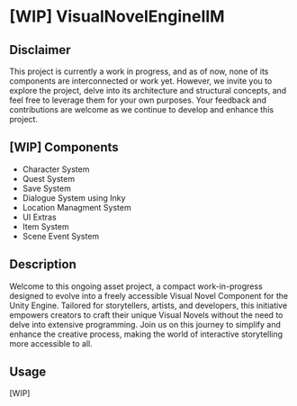 # [WIP] VisualNovelEngineIIM

## Disclaimer
This project is currently a work in progress, and as of now, none of its components are interconnected or work yet. However, we invite you to explore the project, delve into its architecture and structural concepts, and feel free to leverage them for your own purposes. Your feedback and contributions are welcome as we continue to develop and enhance this project.

## [WIP] Components
 - Character System
 - Quest System
 - Save System
 - Dialogue System using Inky
 - Location Managment System
 - UI Extras
 - Item System
 - Scene Event System

## Description

Welcome to this ongoing asset project, a compact work-in-progress designed to evolve into a freely accessible Visual Novel Component for the Unity Engine. Tailored for storytellers, artists, and developers, this initiative empowers creators to craft their unique Visual Novels without the need to delve into extensive programming. Join us on this journey to simplify and enhance the creative process, making the world of interactive storytelling more accessible to all. 

## Usage
[WIP]
